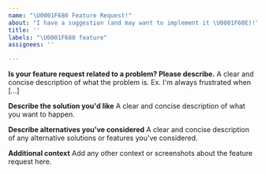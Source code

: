 ```yaml
---
name: "\U0001F680 Feature Request!"
about: "I have a suggestion (and may want to implement it \U0001F60E)!"
title: ''
labels: "\U0001F680 feature"
assignees: ''

---
```


**Is your feature request related to a problem? Please describe.**
A clear and concise description of what the problem is. Ex. I'm always frustrated when [...]

**Describe the solution you'd like**
A clear and concise description of what you want to happen.

**Describe alternatives you've considered**
A clear and concise description of any alternative solutions or features you've considered.

**Additional context**
Add any other context or screenshots about the feature request here.
